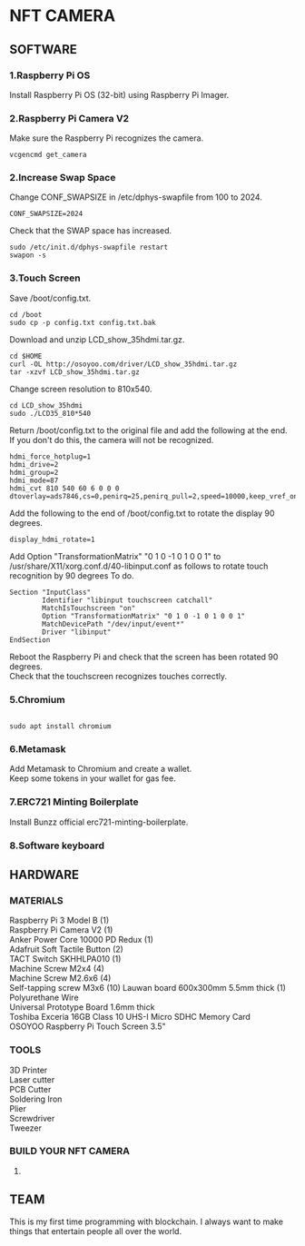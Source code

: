 # NFT CAMERA
## SOFTWARE
### 1.Raspberry Pi OS
Install Raspberry Pi OS (32-bit) using Raspberry Pi Imager.  
### 2.Raspberry Pi Camera V2
Make sure the Raspberry Pi recognizes the camera.  
```
vcgencmd get_camera  
```
### 2.Increase Swap Space
Change CONF_SWAPSIZE in /etc/dphys-swapfile from 100 to 2024.  
```
CONF_SWAPSIZE=2024
```
Check that the SWAP space has increased.  
```
sudo /etc/init.d/dphys-swapfile restart
swapon -s
```
### 3.Touch Screen
Save /boot/config.txt.  

```
cd /boot
sudo cp -p config.txt config.txt.bak

```
Download and unzip LCD_show_35hdmi.tar.gz.    

```
cd $HOME
curl -OL http://osoyoo.com/driver/LCD_show_35hdmi.tar.gz
tar -xzvf LCD_show_35hdmi.tar.gz

```
Change screen resolution to 810x540.  

```
cd LCD_show_35hdmi
sudo ./LCD35_810*540

```
Return /boot/config.txt to the original file and add the following at the end.  
If you don't do this, the camera will not be recognized.  

```
hdmi_force_hotplug=1
hdmi_drive=2
hdmi_group=2
hdmi_mode=87
hdmi_cvt 810 540 60 6 0 0 0 
dtoverlay=ads7846,cs=0,penirq=25,penirq_pull=2,speed=10000,keep_vref_on=0,swapxy=0,pmax=255,xohms=150,xmin=199,xmax=3999,ymin=199,ymax=3999 

```
Add the following to the end of /boot/config.txt to rotate the display 90 degrees.  
```
display_hdmi_rotate=1

```
Add Option "TransformationMatrix" "0 1 0 -1 0 1 0 0 1" to /usr/share/X11/xorg.conf.d/40-libinput.conf as follows to rotate touch recognition by 90 degrees To do.  
```
Section "InputClass"
        Identifier "libinput touchscreen catchall"
        MatchIsTouchscreen "on"
        Option "TransformationMatrix" "0 1 0 -1 0 1 0 0 1"
        MatchDevicePath "/dev/input/event*"
        Driver "libinput"
EndSection

```
Reboot the Raspberry Pi and check that the screen has been rotated 90 degrees.  
Check that the touchscreen recognizes touches correctly.  

### 5.Chromium
```

sudo apt install chromium
```

### 6.Metamask

Add Metamask to Chromium and create a wallet.  
Keep some tokens in your wallet for gas fee.  

### 7.ERC721 Minting Boilerplate
Install Bunzz official erc721-minting-boilerplate.  





### 8.Software keyboard

###





## HARDWARE
### MATERIALS
Raspberry Pi 3 Model B (1)  
Raspberry Pi Camera V2 (1)  
Anker Power Core 10000 PD Redux (1)  
Adafruit Soft Tactile Button (2)  
TACT Switch SKHHLPA010 (1)  
Machine Screw M2x4 (4)  
Machine Screw M2.6x6 (4)  
Self-tapping screw M3x6 (10) 
Lauwan board 600x300mm 5.5mm thick (1)  
Polyurethane Wire  
Universal Prototype Board 1.6mm thick  
Toshiba Exceria 16GB Class 10 UHS-I Micro SDHC Memory Card  
OSOYOO Raspberry Pi Touch Screen 3.5"
### TOOLS
3D Printer  
Laser cutter  
PCB Cutter  
Soldering Iron  
Plier  
Screwdriver  
Tweezer  
### BUILD YOUR NFT CAMERA
1.  










## TEAM
This is my first time programming with blockchain.
I always want to make things that entertain people all over the world.






